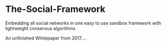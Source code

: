 # The-Social-Framework

Embedding all social networks in one easy to use sandbox framework with lightweight consensus algorithms

An unfinished Whitepaper from 2017....
